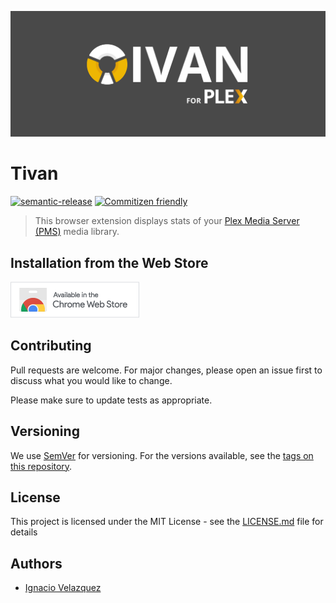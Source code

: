 ![](docs/img/tivan-banner.png)

# Tivan

[![semantic-release](https://img.shields.io/badge/%20%20%F0%9F%93%A6%F0%9F%9A%80-semantic--release-e10079.svg?style=flat-square)](https://github.com/semantic-release/semantic-release)
[![Commitizen friendly](https://img.shields.io/badge/commitizen-friendly-brightgreen.svg?style=flat-square)](http://commitizen.github.io/cz-cli/)

> This browser extension displays stats of your [Plex Media Server (PMS)](https://www.plex.tv/media-server-downloads/) media library.

## Installation from the Web Store

<a href="#"><img alt="Available in the Chrome Web Store" src="docs/img/chrome-store-badge.png" /></a>

## Contributing

Pull requests are welcome. For major changes, please open an issue first to discuss what you would like to change.

Please make sure to update tests as appropriate.

## Versioning

We use [SemVer](http://semver.org/) for versioning. For the versions available, see the [tags on this repository](https://github.com/nass600/tivan/tags).

## License

This project is licensed under the MIT License - see the [LICENSE.md](LICENSE.md) file for details

## Authors

-   [Ignacio Velazquez](https://ignaciovelazquez.es)
